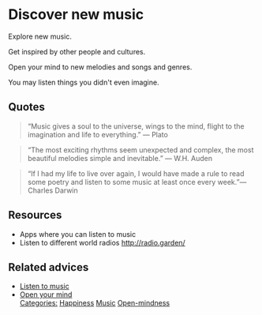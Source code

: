 # Discover new music

Explore new music.

Get inspired by other people and cultures.

Open your mind to new melodies and songs and genres.

You may listen things you didn't even imagine.

## Quotes

> “Music gives a soul to the universe, wings to the mind, flight to the imagination and life to everything.” ― Plato

> “The most exciting rhythms seem unexpected and complex, the most beautiful melodies simple and inevitable.” ― W.H. Auden

> “If I had my life to live over again, I would have made a rule to read some poetry and listen to some music at least once every week.”― Charles Darwin

## Resources

- Apps where you can listen to music
- Listen to different world radios http://radio.garden/

## Related advices

- [Listen to music](../Listen%20to%20music/index.md)
- [Open your mind](../Open%20your%20mind/index.md)<br/>[Categories:](../Categories/index.md) [Happiness](../Categories/Happiness.md) [Music](../Categories/Music.md) [Open-mindness](../Categories/Open-mindness.md)